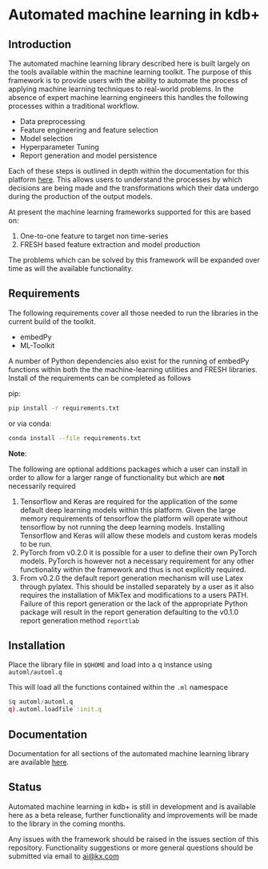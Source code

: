 # Automated machine learning in kdb+

## Introduction

The automated machine learning library described here is built largely on the tools available within the machine learning toolkit. The purpose of this framework is to provide users with the ability to automate the process of applying machine learning techniques to real-world problems. In the absence of expert machine learning engineers this handles the following processes within a traditional workflow.

- Data preprocessing
- Feature engineering and feature selection
- Model selection
- Hyperparameter Tuning
- Report generation and model persistence

Each of these steps is outlined in depth within the documentation for this platform [here](https://code.kx.com/q/ml/automl/). This allows users to understand the processes by which decisions are being made and the transformations which their data undergo during the production of the output models.

At present the machine learning frameworks supported for this are based on:

1. One-to-one feature to target non time-series
2. FRESH based feature extraction and model production

The problems which can be solved by this framework will be expanded over time as will the available functionality.

## Requirements

The following requirements cover all those needed to run the libraries in the current build of the toolkit.

- embedPy
- ML-Toolkit

A number of Python dependencies also exist for the running of embedPy functions within both the the machine-learning utilities and FRESH libraries. Install of the requirements can be completed as follows

pip:
```bash
pip install -r requirements.txt
```

or via conda:
```bash
conda install --file requirements.txt
```

**Note**: 

The following are optional additions packages which a user can install in order to allow for a larger range of functionality but which are **not** necessarily required

1. Tensorflow and Keras are required for the application of the some default deep learning models within this platform. Given the large memory requirements of tensorflow the platform will operate without tensorflow by not running the deep learning models. Installing Tensorflow and Keras will allow these models and custom keras models to be run.
2. PyTorch from v0.2.0 it is possible for a user to define their own PyTorch models. PyTorch is however not a necessary requirement for any other functionality within the framework and thus is not explicitly required.
3. From v0.2.0 the default report generation mechanism will use Latex through pylatex. This should be installed separately by a user as it also requires the installation of MikTex and modifications to a users PATH. Failure of this report generation or the lack of the appropriate Python package will result in the report generation defaulting to the v0.1.0 report generation method `reportlab` 

## Installation

Place the library file in `$QHOME` and load into a q instance using `automl/automl.q`

This will load all the functions contained within the `.ml` namespace  
```q
$q automl/automl.q
q).automl.loadfile`:init.q
```

## Documentation

Documentation for all sections of the automated machine learning library are available [here](https://code.kx.com/q/ml/automl/).

## Status

Automated machine learning in kdb+ is still in development and is available here as a beta release, further functionality and improvements will be made to the library in the coming months.

Any issues with the framework should be raised in the issues section of this repository. Functionality suggestions or more general questions should be submitted via email to ai@kx.com


